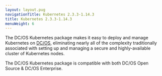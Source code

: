 ```yaml
---
layout: layout.pug
navigationTitle: Kubernetes 2.3.3-1.14.3
title: Kubernetes 2.3.3-1.14.3
menuWeight: 6
---
```


The DC/OS Kubernetes package makes it easy to deploy and manage Kubernetes on [DC/OS](https://mesosphere.com/product/), eliminating nearly all of the complexity traditionally associated with setting up and managing a secure and highly-available cluster of Kubernetes nodes.

The DC/OS Kubernetes package is compatible with both DC/OS Open Source & DC/OS Enterprise.
